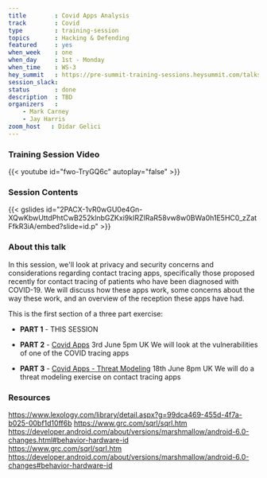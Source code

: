 ```yaml
---
title        : Covid Apps Analysis
track        : Covid
type         : training-session
topics       : Hacking & Defending
featured     : yes
when_week    : one
when_day     : 1st - Monday
when_time    : WS-3
hey_summit   : https://pre-summit-training-sessions.heysummit.com/talks/covid-apps-analysis/
session_slack:
status       : done
description  : TBD
organizers   :
    - Mark Carney
    - Jay Harris
zoom_host   : Didar Gelici       
---
```




### Training Session Video

{{< youtube id="fwo-TryGQ6c" autoplay="false" >}} 

### Session Contents

{{< gslides id="2PACX-1vR0wGU0e4Gn-XQwKbwUttdPhtCwB252klnbGZKxi9kIRZIRaR58vw8w0BWa0h1E5HC0_zZatFfkR3iA/embed?slide=id.p" >}}

### About this talk

In this session, we'll look at privacy and security concerns and considerations regarding contact tracing apps, specifically those proposed recently for contact tracing of patients who have been diagnosed with COVID-19. We will discuss how these apps work, some concerns about the way these work, and an overview of the reception these apps have had.

This is the first section of a three part exercise: 

- **PART 1** - THIS SESSION

- **PART 2** - [Covid Apps](https://pre-summit-training-sessions.heysummit.com/talks/covid-apps/) 3rd June 5pm UK We will look at the vulnerabilities of one of the COVID tracing apps

- **PART 3** - [Covid Apps -  Threat Modeling](https://open-security-summit-2020.heysummit.com/talks/covid-apps-threat-modeling-user-session) 18th June 8pm UK We will do a threat modeling exercise on contact tracing apps


### Resources

https://www.lexology.com/library/detail.aspx?g=99dca469-455d-4f7a-b025-00bf1d10ff6b
https://www.grc.com/sqrl/sqrl.htm   \
https://developer.android.com/about/versions/marshmallow/android-6.0-changes.html#behavior-hardware-id \
https://www.grc.com/sqrl/sqrl.htm  \
https://developer.android.com/about/versions/marshmallow/android-6.0-changes#behavior-hardware-id